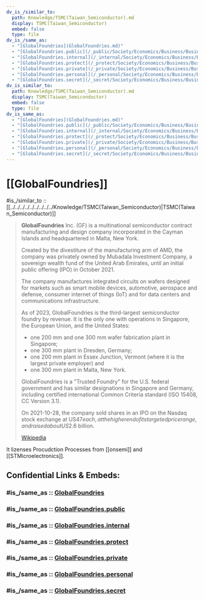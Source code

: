 ```yaml
---
dv_is_/similar_to:
  path: Knowledge/TSMC(Taiwan_Semiconductor).md
  display: TSMC(Taiwan_Semiconductor)
  embed: false
  type: file
dv_is_/same_as:
  - "[GlobalFoundries](GlobalFoundries.md)"
  - "[GlobalFoundries.public](/_public/Society/Economics/Business/Business-Entity/IT~Company/Semiconductor-Industry/GlobalFoundries.public.md)"
  - "[GlobalFoundries.internal](/_internal/Society/Economics/Business/Business-Entity/IT~Company/Semiconductor-Industry/GlobalFoundries.internal.md)"
  - "[GlobalFoundries.protect](/_protect/Society/Economics/Business/Business-Entity/IT~Company/Semiconductor-Industry/GlobalFoundries.protect.md)"
  - "[GlobalFoundries.private](/_private/Society/Economics/Business/Business-Entity/IT~Company/Semiconductor-Industry/GlobalFoundries.private.md)"
  - "[GlobalFoundries.personal](/_personal/Society/Economics/Business/Business-Entity/IT~Company/Semiconductor-Industry/GlobalFoundries.personal.md)"
  - "[GlobalFoundries.secret](/_secret/Society/Economics/Business/Business-Entity/IT~Company/Semiconductor-Industry/GlobalFoundries.secret.md)"
dv_is_similar_to:
  path: Knowledge/TSMC(Taiwan_Semiconductor).md
  display: TSMC(Taiwan_Semiconductor)
  embed: false
  type: file
dv_is_same_as:
  - "[GlobalFoundries](GlobalFoundries.md)"
  - "[GlobalFoundries.public](/_public/Society/Economics/Business/Business-Entity/IT~Company/Semiconductor-Industry/GlobalFoundries.public.md)"
  - "[GlobalFoundries.internal](/_internal/Society/Economics/Business/Business-Entity/IT~Company/Semiconductor-Industry/GlobalFoundries.internal.md)"
  - "[GlobalFoundries.protect](/_protect/Society/Economics/Business/Business-Entity/IT~Company/Semiconductor-Industry/GlobalFoundries.protect.md)"
  - "[GlobalFoundries.private](/_private/Society/Economics/Business/Business-Entity/IT~Company/Semiconductor-Industry/GlobalFoundries.private.md)"
  - "[GlobalFoundries.personal](/_personal/Society/Economics/Business/Business-Entity/IT~Company/Semiconductor-Industry/GlobalFoundries.personal.md)"
  - "[GlobalFoundries.secret](/_secret/Society/Economics/Business/Business-Entity/IT~Company/Semiconductor-Industry/GlobalFoundries.secret.md)"
---
```


# [[GlobalFoundries]] 

#is_/similar_to :: [[../../../../../../../../../Knowledge/TSMC(Taiwan_Semiconductor)|TSMC(Taiwan_Semiconductor)]] 

> **GlobalFoundries** Inc. (GF) is a multinational semiconductor contract manufacturing and design company 
> incorporated in the Cayman Islands and headquartered in Malta, New York. 
> 
> Created by the divestiture of the manufacturing arm of AMD, 
> the company was privately owned by Mubadala Investment Company, 
> a sovereign wealth fund of the United Arab Emirates, 
> until an initial public offering (IPO) in October 2021.
>
> The company manufactures integrated circuits on wafers 
> designed for markets such as smart mobile devices, automotive, aerospace and defense, 
> consumer internet of things (IoT) and for data centers and communications infrastructure.
>
> As of 2023, GlobalFoundries is the third-largest semiconductor foundry by revenue. 
> It is the only one with operations in Singapore, the European Union, and the United States: 
> - one 200 mm and one 300 mm wafer fabrication plant in Singapore; 
> - one 300 mm plant in Dresden, Germany; 
> - one 200 mm plant in Essex Junction, Vermont (where it is the largest private employer) and 
> - one 300 mm plant in Malta, New York.
> 
> GlobalFoundries is a "Trusted Foundry" for the U.S. federal government 
> and has similar designations in Singapore and Germany, 
> including certified international Common Criteria standard (ISO 15408, CC Version 3.1). 
> 
> On 2021-10-28, the company sold shares in an IPO on the Nasdaq stock exchange at US$47 each, 
> at the higher end of its targeted price range, and raised about US$2.6 billion.
>
> [Wikipedia](https://en.wikipedia.org/wiki/GlobalFoundries)

It lizenses Procudction Processes from [[onsemi]] and [[STMicroelectronics]]. 


## Confidential Links & Embeds: 

### #is_/same_as :: [GlobalFoundries](GlobalFoundries.md) 

### #is_/same_as :: [GlobalFoundries.public](/_public/Society/Economics/Business/Business-Entity/IT~Company/Semiconductor-Industry/GlobalFoundries.public.md) 

### #is_/same_as :: [GlobalFoundries.internal](/_internal/Society/Economics/Business/Business-Entity/IT~Company/Semiconductor-Industry/GlobalFoundries.internal.md) 

### #is_/same_as :: [GlobalFoundries.protect](/_protect/Society/Economics/Business/Business-Entity/IT~Company/Semiconductor-Industry/GlobalFoundries.protect.md) 

### #is_/same_as :: [GlobalFoundries.private](/_private/Society/Economics/Business/Business-Entity/IT~Company/Semiconductor-Industry/GlobalFoundries.private.md) 

### #is_/same_as :: [GlobalFoundries.personal](/_personal/Society/Economics/Business/Business-Entity/IT~Company/Semiconductor-Industry/GlobalFoundries.personal.md) 

### #is_/same_as :: [GlobalFoundries.secret](/_secret/Society/Economics/Business/Business-Entity/IT~Company/Semiconductor-Industry/GlobalFoundries.secret.md)

